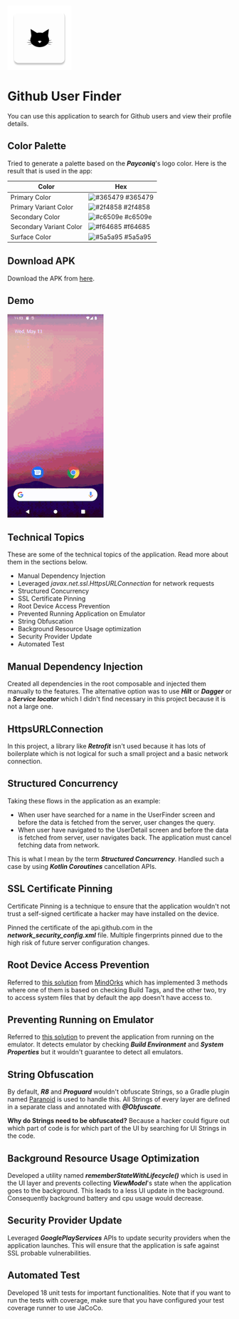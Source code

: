 ![Logo](https://github.com/Abiri99/GithubUserFinder/blob/main/app/src/main/res/mipmap-xxhdpi/ic_launcher.png?raw=true)

# Github User Finder

You can use this application to search for Github users and view their profile details.

## Color Palette

Tried to generate a palette based on the ***Payconiq***'s logo color. Here is the result that is
used in the app:

| Color             | Hex                                                                |
| ----------------- | ------------------------------------------------------------------ |
| Primary Color | ![#365479](http://via.placeholder.com/10/365479/365479) #365479 |
| Primary Variant Color | ![#2f4858](http://via.placeholder.com/10/2f4858/2f4858) #2f4858 |
| Secondary Color | ![#c6509e](http://via.placeholder.com/10/c6509e/c6509e) #c6509e |
| Secondary Variant Color | ![#f64685](http://via.placeholder.com/10/f64685/f64685) #f64685 |
| Surface Color | ![#5a5a95](http://via.placeholder.com/10/5a5a95/5a5a95) #5a5a95 |

## Download APK

Download the APK
from [here](https://drive.google.com/file/d/12cISV9DCBnfoGdp2u0mgt604eJ8zOle9/view?usp=sharing).

## Demo

![](https://github.com/Abiri99/GithubUserFinder/blob/main/asset/demo.gif)

## Technical Topics

These are some of the technical topics of the application. Read more about them in the sections
below.

- Manual Dependency Injection
- Leveraged _javax.net.ssl.HttpsURLConnection_ for network requests
- Structured Concurrency
- SSL Certificate Pinning
- Root Device Access Prevention
- Prevented Running Application on Emulator
- String Obfuscation
- Background Resource Usage optimization
- Security Provider Update
- Automated Test

## Manual Dependency Injection

Created all dependencies in the root composable and injected them manually to the features. The
alternative option was to use ***Hilt*** or ***Dagger*** or a ***Service locator*** which I didn't
find necessary in this project because it is not a large one.

## HttpsURLConnection

In this project, a library like ***Retrofit*** isn't used because it has lots of boilerplate which
is not logical for such a small project and a basic network connection.

## Structured Concurrency

Taking these flows in the application as an example:

- When user have searched for a name in the UserFinder screen and before the data is fetched from
  the server, user changes the query.
- When user have navigated to the UserDetail screen and before the data is fetched from server, user
  navigates back. The application must cancel fetching data from network.

This is what I mean by the term ***Structured Concurrency***.
Handled such a case by using ***Kotlin Coroutines*** cancellation APIs.

## SSL Certificate Pinning

Certificate Pinning is a technique to ensure that the application wouldn't not trust a self-signed
certificate a hacker may have installed on the device.

Pinned the certificate of the api.github.com in the ***network_security_config.xml*** file. Multiple
fingerprints pinned due to the high risk of future server configuration changes.

## Root Device Access Prevention

Referred
to [this solution](https://medium.com/mindorks/restricting-access-of-android-apps-on-root-devices-ed68055c7883)
from [MindOrks](https://mindorks.com/) which has implemented 3 methods where one of them is based on
checking Build Tags, and the other two, try to access system files that by default the app doesn't
have access to.

## Preventing Running on Emulator

Referred to [this solution](https://stackoverflow.com/a/21505193/11604909) to prevent the
application from running on the emulator. It detects emulator by checking ***Build Environment***
and ***System Properties*** but it wouldn't guarantee to detect all emulators.

## String Obfuscation

By default, ***R8*** and ***Proguard*** wouldn't obfuscate Strings, so a Gradle plugin named
[Paranoid](https://github.com/MichaelRocks/paranoid) is used to handle this. All Strings of every
layer are defined in a separate class and annotated with ***@Obfuscate***.

**Why do Strings need to be obfuscated?** Because a hacker could figure out which part of code is
for which part of the UI by searching for UI Strings in the code.

## Background Resource Usage Optimization

Developed a utility named ***rememberStateWithLifecycle()*** which is used in the UI layer and
prevents collecting ***ViewModel***'s state when the application goes to the background. This leads
to a less UI update in the background. Consequently background battery and cpu usage would decrease.

## Security Provider Update

Leveraged ***GooglePlayServices*** APIs to update security providers when the application launches.
This will ensure that the application is safe against SSL probable vulnerabilities.

## Automated Test

Developed 18 unit tests for important functionalities. Note that if you want to run the tests with
coverage, make sure that you have configured your test coverage runner to use JaCoCo.